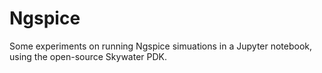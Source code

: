 # Ngspice
Some experiments on running Ngspice simuations in a Jupyter notebook, using the open-source Skywater PDK.
